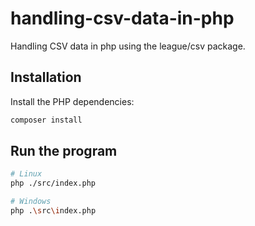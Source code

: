 # handling-csv-data-in-php

Handling CSV data in php using the league/csv package.

## Installation

Install the PHP dependencies:

```bash
composer install
```

## Run the program

```bash
# Linux
php ./src/index.php

# Windows
php .\src\index.php
```
